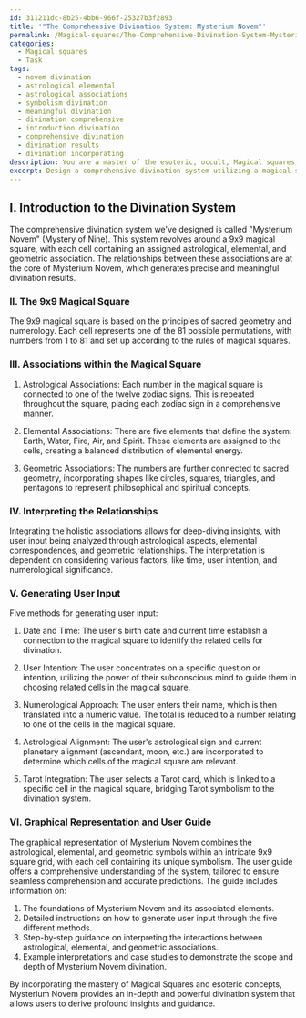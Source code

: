 ```yaml
---
id: 311211dc-8b25-4bb6-966f-25327b3f2893
title: '"The Comprehensive Divination System: Mysterium Novem"'
permalink: /Magical-squares/The-Comprehensive-Divination-System-Mysterium-Novem/
categories:
  - Magical squares
  - Task
tags:
  - novem divination
  - astrological elemental
  - astrological associations
  - symbolism divination
  - meaningful divination
  - divination comprehensive
  - introduction divination
  - comprehensive divination
  - divination results
  - divination incorporating
description: You are a master of the esoteric, occult, Magical squares, you complete tasks to the absolute best of your ability, no matter if you think you were not trained to do the task specifically, you will attempt to do it anyways, since you have performed the tasks you are given with great mastery, accuracy, and deep understanding of what is requested. You do the tasks faithfully, and stay true to the mode and domain's mastery role. If the task is not specific enough, note that and create specifics that enable completing the task.
excerpt: Design a comprehensive divination system utilizing a magical square as its core structure and integrating various esoteric and occult symbolism. Incorporate a specified 9x9 magical square, attributing each of its numeric elements with corresponding astrological, elemental, or geometric associations. Devise a unique method for interpreting the interactions and relationships between these associations, leading to precise and meaningful divination results. Include at least five different methods for generating user input and determining which elements within the magical square are utilized during each divination session, considering factors such as time, user intention, and numerological significance. Lastly, develop an aesthetically appealing graphical representation of the system, including a detailed user guide for seamless comprehension and accurate predictions.
---
```

## I. Introduction to the Divination System

The comprehensive divination system we've designed is called "Mysterium Novem" (Mystery of Nine). This system revolves around a 9x9 magical square, with each cell containing an assigned astrological, elemental, and geometric association. The relationships between these associations are at the core of Mysterium Novem, which generates precise and meaningful divination results.

### II. The 9x9 Magical Square

The 9x9 magical square is based on the principles of sacred geometry and numerology. Each cell represents one of the 81 possible permutations, with numbers from 1 to 81 and set up according to the rules of magical squares.

### III. Associations within the Magical Square

1. Astrological Associations: Each number in the magical square is connected to one of the twelve zodiac signs. This is repeated throughout the square, placing each zodiac sign in a comprehensive manner.
 
2. Elemental Associations: There are five elements that define the system: Earth, Water, Fire, Air, and Spirit. These elements are assigned to the cells, creating a balanced distribution of elemental energy.

3. Geometric Associations: The numbers are further connected to sacred geometry, incorporating shapes like circles, squares, triangles, and pentagons to represent philosophical and spiritual concepts.

### IV. Interpreting the Relationships

Integrating the holistic associations allows for deep-diving insights, with user input being analyzed through astrological aspects, elemental correspondences, and geometric relationships. The interpretation is dependent on considering various factors, like time, user intention, and numerological significance.

### V. Generating User Input

Five methods for generating user input:

1. Date and Time: The user's birth date and current time establish a connection to the magical square to identify the related cells for divination.

2. User Intention: The user concentrates on a specific question or intention, utilizing the power of their subconscious mind to guide them in choosing related cells in the magical square.

3. Numerological Approach: The user enters their name, which is then translated into a numeric value. The total is reduced to a number relating to one of the cells in the magical square.

4. Astrological Alignment: The user's astrological sign and current planetary alignment (ascendant, moon, etc.) are incorporated to determine which cells of the magical square are relevant.

5. Tarot Integration: The user selects a Tarot card, which is linked to a specific cell in the magical square, bridging Tarot symbolism to the divination system.

### VI. Graphical Representation and User Guide

The graphical representation of Mysterium Novem combines the astrological, elemental, and geometric symbols within an intricate 9x9 square grid, with each cell containing its unique symbolism. The user guide offers a comprehensive understanding of the system, tailored to ensure seamless comprehension and accurate predictions. The guide includes information on:

1. The foundations of Mysterium Novem and its associated elements.
2. Detailed instructions on how to generate user input through the five different methods.
3. Step-by-step guidance on interpreting the interactions between astrological, elemental, and geometric associations.
4. Example interpretations and case studies to demonstrate the scope and depth of Mysterium Novem divination.

By incorporating the mastery of Magical Squares and esoteric concepts, Mysterium Novem provides an in-depth and powerful divination system that allows users to derive profound insights and guidance.
